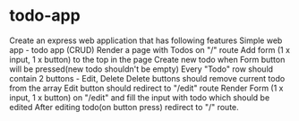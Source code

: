 # todo-app

Create an express web application that has following features
Simple web app - todo app (CRUD)
Render a page with Todos on "/" route
Add form (1 x input, 1 x button) to the top in the page
Create new todo when Form button will be pressed(new todo shouldn't be empty)
Every "Todo" row should contain 2 buttons - Edit, Delete
Delete buttons should remove current todo from the array
Edit button should redirect to "/edit" route
Render Form (1 x input, 1 x button) on "/edit" and fill the input with todo which should be edited
After editing todo(on button press) redirect to "/" route.
